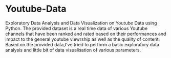 # Youtube-Data
Exploratory Data Analysis and Data Visualization on Youtube Data using Python.
The provided dataset is a real time data of various Youtube channels that have been ranked and rated based on their performances and impact to the general youtube viewrship as well as the quality of content.
Based on the provided data,I've tried to perform a basic exploratory data analysis and little bit of data visualisation of various parameters.
